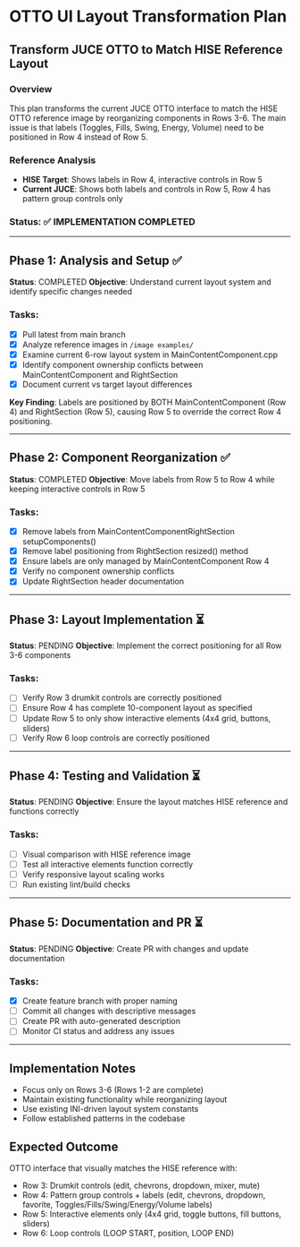 # OTTO UI Layout Transformation Plan
## Transform JUCE OTTO to Match HISE Reference Layout

### Overview
This plan transforms the current JUCE OTTO interface to match the HISE OTTO reference image by reorganizing components in Rows 3-6. The main issue is that labels (Toggles, Fills, Swing, Energy, Volume) need to be positioned in Row 4 instead of Row 5.

### Reference Analysis
- **HISE Target**: Shows labels in Row 4, interactive controls in Row 5
- **Current JUCE**: Shows both labels and controls in Row 5, Row 4 has pattern group controls only

### Status: ✅ IMPLEMENTATION COMPLETED

---

## Phase 1: Analysis and Setup ✅
**Status**: COMPLETED
**Objective**: Understand current layout system and identify specific changes needed

### Tasks:
- [x] Pull latest from main branch
- [x] Analyze reference images in `/image examples/`
- [x] Examine current 6-row layout system in MainContentComponent.cpp
- [x] Identify component ownership conflicts between MainContentComponent and RightSection
- [x] Document current vs target layout differences

**Key Finding**: Labels are positioned by BOTH MainContentComponent (Row 4) and RightSection (Row 5), causing Row 5 to override the correct Row 4 positioning.

---

## Phase 2: Component Reorganization ✅
**Status**: COMPLETED
**Objective**: Move labels from Row 5 to Row 4 while keeping interactive controls in Row 5

### Tasks:
- [x] Remove labels from MainContentComponentRightSection setupComponents()
- [x] Remove label positioning from RightSection resized() method
- [x] Ensure labels are only managed by MainContentComponent Row 4
- [x] Verify no component ownership conflicts
- [x] Update RightSection header documentation

---

## Phase 3: Layout Implementation ⏳
**Status**: PENDING
**Objective**: Implement the correct positioning for all Row 3-6 components

### Tasks:
- [ ] Verify Row 3 drumkit controls are correctly positioned
- [ ] Ensure Row 4 has complete 10-component layout as specified
- [ ] Update Row 5 to only show interactive elements (4x4 grid, buttons, sliders)
- [ ] Verify Row 6 loop controls are correctly positioned

---

## Phase 4: Testing and Validation ⏳
**Status**: PENDING
**Objective**: Ensure the layout matches HISE reference and functions correctly

### Tasks:
- [ ] Visual comparison with HISE reference image
- [ ] Test all interactive elements function correctly
- [ ] Verify responsive layout scaling works
- [ ] Run existing lint/build checks

---

## Phase 5: Documentation and PR ⏳
**Status**: PENDING
**Objective**: Create PR with changes and update documentation

### Tasks:
- [x] Create feature branch with proper naming
- [ ] Commit all changes with descriptive messages
- [ ] Create PR with auto-generated description
- [ ] Monitor CI status and address any issues

---

## Implementation Notes
- Focus only on Rows 3-6 (Rows 1-2 are complete)
- Maintain existing functionality while reorganizing layout
- Use existing INI-driven layout system constants
- Follow established patterns in the codebase

## Expected Outcome
OTTO interface that visually matches the HISE reference with:
- Row 3: Drumkit controls (edit, chevrons, dropdown, mixer, mute)
- Row 4: Pattern group controls + labels (edit, chevrons, dropdown, favorite, Toggles/Fills/Swing/Energy/Volume labels)
- Row 5: Interactive elements only (4x4 grid, toggle buttons, fill buttons, sliders)
- Row 6: Loop controls (LOOP START, position, LOOP END)
